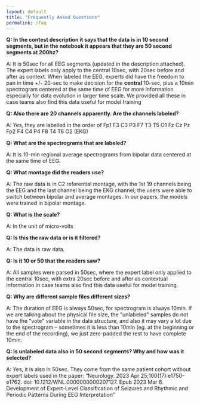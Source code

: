 ```yaml
---
layout: default
title: "Frequently Asked Questions"
permalink: /faq
---
```



**Q: In the contest description it says that the data is in 10 second segments, but in the notebook it appears that they are 50 second segments at 200hz?**

A: It is 50sec for all EEG segments (updated in the description attached). The expert labels only apply to the central 10sec, with 20sec before and after as context.
When labeled the EEG, experts did have the freedom to pan in time +/- 20-sec to make decision for the **central** 10-sec, plus a 10min spectrogram centered at the same time of EEG for more information especially for data evolution in larger time scale.
We provided all these in case teams also find this data useful for model training

**Q: Also there are 20 channels apparently.  Are the channels labeled?**

A: Yes, they are labelled in the order of Fp1 F3 C3 P3 F7 T3 T5 O1 Fz Cz Pz Fp2 F4 C4 P4 F8 T4 T6 O2 (EKG)

**Q: What are the spectrograms that are labeled?**

A: It is 10-min regional average spectrograms from bipolar data centered at the same time of EEG.

**Q: What montage did the readers use?**

A: The raw data is in C2 referential montage, with the 1st 19 channels being the EEG and the last channel being the EKG channel; the users were able to switch between bipolar and average montages. In our papers, the models were trained in bipolar montage.

**Q: What is the scale?**

A: In the unit of micro-volts

**Q: Is this the raw data or is it filtered?**

A: The data is raw data.

**Q: Is it 10 or 50 that the readers saw?**

A: All samples were parsed in 50sec, where the expert label only applied to the central 10sec, with extra 20sec before and after as contextual information in case teams also find this data useful for model training.

**Q: Why are different sample files different sizes?**

A: The duration of EEG is always 50sec, for spectrogram is always 10min. If we are talking about the physical file size, the "unlabeled" samples do not have the "vote" variable in the data structure, and also it may vary a lot due to the spectrogram – sometimes it is less than 10min (eg. at the beginning or the end of the recording), we just zero-padded the rest to have complete 10min.

**Q: Is unlabeled data also in 50 second segments?  Why and how was it selected?**

A: Yes, it is also in 50sec. They come from the same patient cohort without expert labels used in the paper: “Neurology. 2023 Apr 25;100(17):e1750-e1762. doi: 10.1212/WNL.0000000000207127. Epub 2023 Mar 6. Development of Expert-Level Classification of Seizures and Rhythmic and Periodic Patterns During EEG Interpretation”
